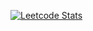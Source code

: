 [![Leetcode Stats](https://leetcard.jacoblin.cool/JacobLinCool)](https://leetcode.com/JacobLinCool)
